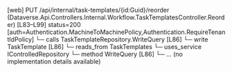 [web] PUT /api/internal/task-templates/{id:Guid}/reorder  (Dataverse.Api.Controllers.Internal.Workflow.TaskTemplatesController.Reorder)  [L83–L99] status=200 [auth=Authentication.MachineToMachinePolicy,Authentication.RequireTenantIdPolicy]
  └─ calls TaskTemplateRepository.WriteQuery [L86]
  └─ write TaskTemplate [L86]
    └─ reads_from TaskTemplates
  └─ uses_service IControlledRepository<TaskTemplate>
    └─ method WriteQuery [L86]
      └─ ... (no implementation details available)

